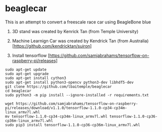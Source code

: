 # beaglecar
This is an attempt to convert a freescale race car using BeagleBone blue

1. 3D stand was created by Kenrick Tan (from Temple University)


2. Machine Learnign Car was created by Kendrick Tan (from Australia) [https://github.com/kendricktan/suiron]

2. Install tensorflow [https://github.com/samjabrahams/tensorflow-on-raspberry-pi/releases]

```
sudo apt-get update
sudo apt-get upgrade
sudo apt-get install cython3
sudo apt-get install python3-opencv python3-dev libhdf5-dev
git clone https://github.com/lbaitemple/beaglecar
cd beaglecar
sudo python3 -m pip install --ignore-installed -r requirements.txt

wget https://github.com/samjabrahams/tensorflow-on-raspberry-pi/releases/download/v1.1.0/tensorflow-1.1.0-cp34-cp34m-linux_armv7l.whl
mv tensorflow-1.1.0-cp34-cp34m-linux_armv7l.whl tensorflow-1.1.0-cp36-cp36m-linux_armv7l.whl
sudo pip3 install tensorflow-1.1.0-cp36-cp36m-linux_armv7l.whl 
```
